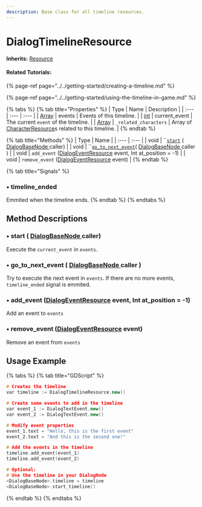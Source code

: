 ```yaml
---
description: Base class for all timeline resources.
---
```


# DialogTimelineResource

**Inherits:** [Resource](https://docs.godotengine.org/es/stable/classes/class_resource.html)

#### Related Tutorials:

{% page-ref page="../../getting-started/creating-a-timeline.md" %}

{% page-ref page="../../getting-started/using-the-timeline-in-game.md" %}

{% tabs %}
{% tab title="Properties" %}
| Type | Name | Description |
| :--- | :--- | :--- |
| [Array](https://docs.godotengine.org/es/stable/classes/class_array.html) | events | Events of this timeline. |
| [int](https://docs.godotengine.org/es/stable/classes/class_int.html) | current\_event | The current `event` of the timeline. |
| [Array](https://docs.godotengine.org/es/stable/classes/class_array.html) | `_related_characters` | Array of [CharacterResource](class_dialog-character-resource.md)s related to this timeline. |
{% endtab %}

{% tab title="Methods" %}
| Type | Name |
| :--- | :--- |
| void | \`\`[`start`](class_dialog-timeline-resource.md#start-dialogbasenode-caller) \( [DialogBaseNode ](../node-class/class_dialog-base-node/)caller\) |
| void | \`\`[`go_to_next_event`](class_dialog-timeline-resource.md#go_to_next_event-dialogbasenode-caller)\( [DialogBaseNode ](../node-class/class_dialog-base-node/)caller \) |
| void | `add_event` \([DialogEventResource](class_dialog-event-resource/) event, Int at\_position = -1\) |
| void | `remove_event` \([DialogEventResource](class_dialog-event-resource/) event\) |
{% endtab %}

{% tab title="Signals" %}
### •  timeline\_ended

Emmited when the timeline ends.
{% endtab %}
{% endtabs %}

## Method Descriptions

### •  start \( [DialogBaseNode ](../node-class/class_dialog-base-node/)caller\)

Execute the `current_event` in `events`.

### •  go\_to\_next\_event \( [DialogBaseNode ](../node-class/class_dialog-base-node/)caller \)

Try to execute the next event in `events`. If there are no more events, `timeline_ended` signal is emmited.

### •  add\_event \([DialogEventResource](class_dialog-event-resource/) event, Int at\_position = -1\)

Add an event to `events`

### •  remove\_event \([DialogEventResource](class_dialog-event-resource/) event\)

Remove an event from `events`

## Usage Example

{% tabs %}
{% tab title="GDScript" %}
```cpp
# Creates the timeline
var timeline := DialogTimelineResource.new()

# Create some events to add in the timeline
var event_1 := DialogTextEvent.new()
var event_2 := DialogTextEvent.new()

# Modify event properties
event_1.text = "Hello, this is the first event"
event_2.text = "And this is the second one!"

# Add the events in the timeline
timeline.add_event(event_1)
timeline.add_event(event_2)

# Optional:
# Use the timeline in your DialogNode
<DialogBaseNode>.timeline = timeline
<DialogBaseNode>.start_timeline()

```
{% endtab %}
{% endtabs %}


